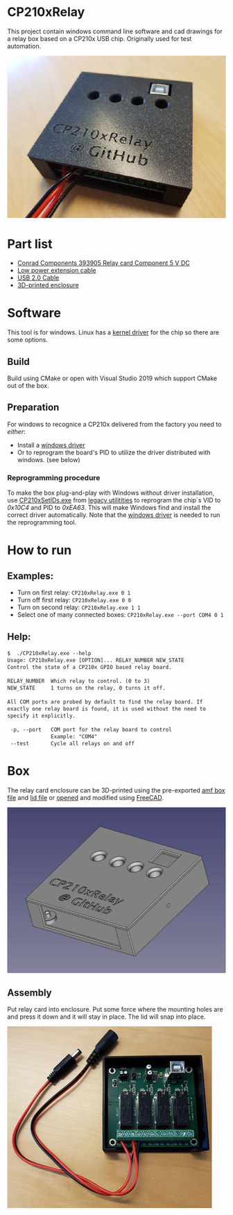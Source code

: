# CP210xRelay

This project contain windows command line software and cad drawings for a relay box based on a CP210x USB chip. Originally used for test automation. 

![image of assembled relay box with lid](/assembled.png)

# Part list
- [Conrad Components 393905 Relay card Component 5 V DC](https://www.conrad.com/p/tru-components-relay-card-component-5-v-dc-2256179)
- [Low power extension cable](https://www.conrad.com/p/tru-components-low-power-extension-cable-low-power-plug-low-power-socket-55-mm-21-mm-55-mm-21-mm-1-pcs-1582277)
- [USB 2.0 Cable](https://www.conrad.com/p/goobay-usb-20-cable-1x-usb-20-connector-a-1x-usb-20-connector-b-180-m-grey-973569)
- [3D-printed enclosure](#box)

# Software
This tool is for windows. Linux has a [kernel driver](https://github.com/torvalds/linux/blob/master/drivers/usb/serial/cp210x.c) for the chip so there are some options.

## Build
Build using CMake or open with Visual Studio 2019 which support CMake out of the box.

## Preparation 
For windows to recognice a CP210x delivered from the factory you need to *either*:
- Install a [windows driver](https://www.silabs.com/documents/public/software/CP210x_Universal_Windows_Driver.zip)
- Or to reprogram the board's PID to utilize the driver distributed with windows. (see below)

### Reprogramming procedure
To make the box plug-and-play with Windows without driver installation, use [CP210xSetIDs.exe](https://www.silabs.com/content/usergenerated/asi/cloud/attachments/siliconlabs/en/community/groups/interface/knowledge-base/jcr:content/content/primary/blog/cp210x_legacy_progra-zARf/CP210x_LegacyUtilities.zip) from [legacy utilitities](https://www.silabs.com/community/interface/knowledge-base.entry.html/2016/11/04/cp210x_legacy_progra-zARf) to reprogram the chip´s VID to *0x10C4* and PID to *0xEA63*. This will make Windows find and install the correct driver automatically. Note that the [windows driver](https://www.silabs.com/documents/public/software/CP210x_Universal_Windows_Driver.zip) is needed to run the reprogramming tool.

# How to run
## Examples:

- Turn on first relay: `CP210xRelay.exe 0 1`
- Turn off first relay: `CP210xRelay.exe 0 0`
- Turn on second relay: `CP210xRelay.exe 1 1`
- Select one of many connected boxes: `CP210xRelay.exe --port COM4 0 1`

## Help: 
```
$  ./CP210xRelay.exe --help
Usage: CP210xRelay.exe [OPTION]... RELAY_NUMBER NEW_STATE
Control the state of a CP210x GPIO based relay board.

RELAY_NUMBER  Which relay to control. (0 to 3)
NEW_STATE     1 turns on the relay, 0 turns it off.

All COM ports are probed by default to find the relay board. If
exactly one relay board is found, it is used without the need to
specify it explicitly.

 -p, --port   COM port for the relay board to control
              Example: "COM4"
 --test       Cycle all relays on and off
```

# Box
The relay card enclosure can be 3D-printed using the pre-exported [amf box file](/cad/relay_card_box.amf) and [lid file](/cad/relay_card_lid.amf) or [opened](/cad/relay_card_box.FCStd) and modified using [FreeCAD](https://www.freecadweb.org/).

![relay box](/cad/relay_card_box.png)

## Assembly
Put relay card into enclosure. Put some force where the mounting holes are and press it down and it will stay in place. The lid will snap into place.

![image of assembled relay box](/assembled_box.png)

